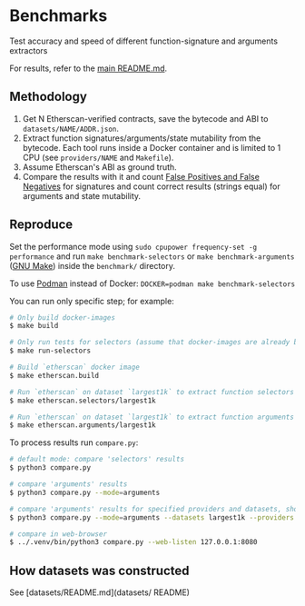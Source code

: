 # Benchmarks

Test accuracy and speed of different function-signature and arguments extractors

For results, refer to the [main README.md](../README.md#Benchmark).

## Methodology
1. Get N Etherscan-verified contracts, save the bytecode and ABI to `datasets/NAME/ADDR.json`.
2. Extract function signatures/arguments/state mutability from the bytecode. Each tool runs inside a Docker container and is limited to 1 CPU (see `providers/NAME` and `Makefile`).
3. Assume Etherscan's ABI as ground truth.
4. Compare the results with it and count [False Positives and False Negatives](https://en.wikipedia.org/wiki/False_positives_and_false_negatives) for signatures and count correct results (strings equal) for arguments and state mutability.

## Reproduce
Set the performance mode using `sudo cpupower frequency-set -g performance` and run `make benchmark-selectors` or `make benchmark-arguments` ([GNU Make](https://www.gnu.org/software/make/)) inside the `benchmark/` directory.

To use [Podman](https://podman.io/) instead of Docker: `DOCKER=podman make benchmark-selectors`


You can run only specific step; for example:
```sh
# Only build docker-images
$ make build

# Only run tests for selectors (assume that docker-images are already built)
$ make run-selectors

# Build `etherscan` docker image
$ make etherscan.build

# Run `etherscan` on dataset `largest1k` to extract function selectors
$ make etherscan.selectors/largest1k

# Run `etherscan` on dataset `largest1k` to extract function arguments
$ make etherscan.arguments/largest1k
```

To process results run `compare.py`:
```sh
# default mode: compare 'selectors' results
$ python3 compare.py

# compare 'arguments' results
$ python3 compare.py --mode=arguments

# compare 'arguments' results for specified providers and datasets, show errors
$ python3 compare.py --mode=arguments --datasets largest1k --providers etherscan evmole-py --show-errors

# compare in web-browser
$ ../.venv/bin/python3 compare.py --web-listen 127.0.0.1:8080 
```


## How datasets was constructed
See [datasets/README.md](datasets/ README)
